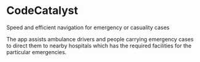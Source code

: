 # CodeCatalyst
Speed and efficient navigation for emergency or casuality cases

The app assists ambulance drivers and people carrying emergency cases to direct them to nearby hospitals which has the required facilities for the particular emergencies.
